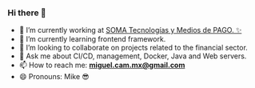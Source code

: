 ### Hi there 👋


- 🔭 I’m currently working at [SOMA Tecnologías y Medios de PAGO. ✨](http://www.somatecnologia.com.mx/) 
- 🌱 I’m currently learning frontend framework. 
- 👯 I’m looking to collaborate on projects related to the financial sector.
- 💬 Ask me about CI/CD, management, Docker, Java and Web servers.
- 📫 How to reach me: **miguel.cam.mx@gmail.com**
- 😄 Pronouns: Mike 😎



